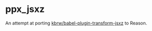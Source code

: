# ppx_jsxz

An attempt at porting [kbrw/babel-plugin-transform-jsxz](https://github.com/kbrw/babel-plugin-transform-jsxz) to Reason.
